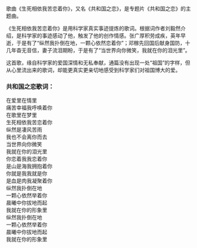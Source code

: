 

歌曲《生死相依我苦恋着你》，又名《共和国之恋》，是专题片《共和国之恋》的主题曲。

《生死相依我苦恋着你》是用科学家真实事迹提炼的歌词。根据词作者刘毅然介绍，是科学家的事迹感动了他，触发了他的创作情感。张广厚积劳成疾，英年早逝，于是有了“纵然我扑倒在地，一颗心依然恋着你”；邓稼先回国后献身国防，十几年杳无音信，妻子流泪期盼，于是有了“当世界向你微笑，我就在你的泪光里”。

这首歌，缘自科学家的爱国深情和无私奉献，通篇没有出现一处“祖国”的字样，但从心里流出来的歌词，却能更真实更亲切地感受到科学家们对祖国博大的爱。

### 共和国之恋歌词：

在爱里在情里  
痛苦幸福我呼唤着你  
在歌里在梦里  
生死相依我苦恋着你  
纵然是凄风苦雨  
我也不会离你而去  
当世界向你微笑  
我就在你的泪光里  
你恋着我我恋着你  
是山是海我拥抱着你  
你就是我我就是你  
是血是肉我凝聚着你  
纵然我扑倒在地  
一颗心依然举着你  
晨曦中你拔地而起  
我就在你的形象里  
纵然我扑倒在地  
一颗心依然举着你  
晨曦中你拔地而起  
我就在你的形象里

